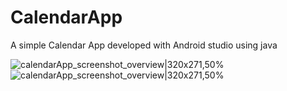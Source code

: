 # CalendarApp
A simple Calendar App developed with Android studio using java

![calendarApp_screenshot_overview|320x271,50%](https://user-images.githubusercontent.com/74872422/208725103-c3f01278-3190-447c-8c7e-01ba4d7554a0.jpg)
![calendarApp_screenshot_overview|320x271,50%](https://user-images.githubusercontent.com/74872422/208725107-0f0f67d1-94b3-4edf-923f-f66ce78d5ddc.jpg)
